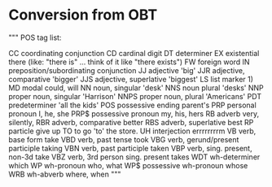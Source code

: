 # Conversion from OBT
"""
POS tag list:

CC	coordinating conjunction
CD	cardinal digit
DT	determiner
EX	existential there (like: "there is" ... think of it like "there exists")
FW	foreign word
IN	preposition/subordinating conjunction
JJ	adjective	'big'
JJR	adjective, comparative	'bigger'
JJS	adjective, superlative	'biggest'
LS	list marker	1)
MD	modal	could, will
NN	noun, singular 'desk'
NNS	noun plural	'desks'
NNP	proper noun, singular	'Harrison'
NNPS	proper noun, plural	'Americans'
PDT	predeterminer	'all the kids'
POS	possessive ending	parent's
PRP	personal pronoun	I, he, she
PRP$	possessive pronoun	my, his, hers
RB	adverb	very, silently,
RBR	adverb, comparative	better
RBS	adverb, superlative	best
RP	particle	give up
TO	to	go 'to' the store.
UH	interjection	errrrrrrrm
VB	verb, base form	take
VBD	verb, past tense	took
VBG	verb, gerund/present participle	taking
VBN	verb, past participle	taken
VBP	verb, sing. present, non-3d	take
VBZ	verb, 3rd person sing. present	takes
WDT	wh-determiner	which
WP	wh-pronoun	who, what
WP$	possessive wh-pronoun	whose
WRB	wh-abverb	where, when
"""
